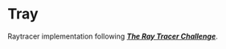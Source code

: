 # Tray

Raytracer implementation following _**[The Ray Tracer Challenge](https://pragprog.com/book/jbtracer/the-ray-tracer-challenge)**_.

